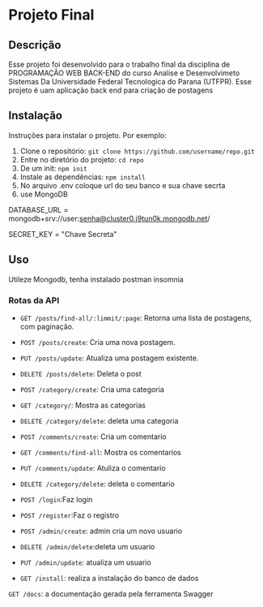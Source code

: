 # Projeto Final 

## Descrição

Esse projeto foi desenvolvido para o trabalho final da disciplina de PROGRAMAÇÃO WEB BACK-END do curso Analise e Desenvolvimeto 
Sistemas Da Universidade Federal Tecnologica do Parana (UTFPR). Esse projeto é uam aplicação back end para criação de postagens


## Instalação

Instruções para instalar o projeto. Por exemplo:

1. Clone o repositório: `git clone https://github.com/username/repo.git`
2. Entre no diretório do projeto: `cd repo`
3. De um init: `npm init`
4. Instale as dependências: `npm install`
5. No arquivo .env coloque url do seu banco e sua chave secrta
6. use MongoDB

DATABASE_URL = mongodb+srv://user:senha@cluster0.j9tun0k.mongodb.net/

SECRET_KEY = "Chave Secreta"

## Uso

Utileze Mongodb, tenha instalado postman insomnia

### Rotas da API

- `GET /posts/find-all/:limmit/:page`: Retorna uma lista de postagens, com paginação.
- `POST /posts/create`: Cria uma nova postagem.
- `PUT /posts/update`: Atualiza uma postagem existente.
- `DELETE /posts/delete`: Deleta o post

- `POST /category/create`: Cria uma categoria
- `GET /category/`: Mostra as categorias
- `DELETE /category/delete`: deleta uma categoria

- `POST /comments/create`: Cria um comentario
- `GET /comments/find-all`: Mostra os comentarios
- `PUT /comments/update`: Atuliza o comentario
- `DELETE /category/delete`: deleta o comentario

- `POST /login`:Faz login
- `POST /register`:Faz o registro

- `POST /admin/create`: admin cria um novo usuario
- `DELETE /admin/delete`:deleta um usuario
- `PUT /admin/update`: atualiza um usuario

- `GET /install`: realiza a instalação do banco
de dados

`GET /docs`: a documentação gerada pela ferramenta Swagger
